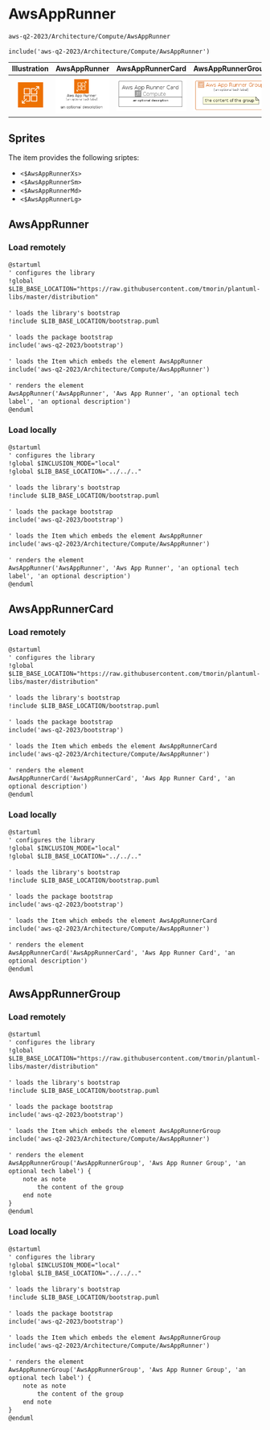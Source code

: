 # AwsAppRunner


```text
aws-q2-2023/Architecture/Compute/AwsAppRunner
```

```text
include('aws-q2-2023/Architecture/Compute/AwsAppRunner')
```



| Illustration | AwsAppRunner | AwsAppRunnerCard | AwsAppRunnerGroup |
| :---: | :---: | :---: | :---: |
| ![illustration for Illustration](../../../aws-q2-2023/Architecture/Compute/AwsAppRunner.png) | ![illustration for AwsAppRunner](../../../aws-q2-2023/Architecture/Compute/AwsAppRunner.Local.png) | ![illustration for AwsAppRunnerCard](../../../aws-q2-2023/Architecture/Compute/AwsAppRunnerCard.Local.png) | ![illustration for AwsAppRunnerGroup](../../../aws-q2-2023/Architecture/Compute/AwsAppRunnerGroup.Local.png) |



## Sprites
The item provides the following sriptes:

- `<$AwsAppRunnerXs>`
- `<$AwsAppRunnerSm>`
- `<$AwsAppRunnerMd>`
- `<$AwsAppRunnerLg>`





## AwsAppRunner

### Load remotely
```plantuml
@startuml
' configures the library
!global $LIB_BASE_LOCATION="https://raw.githubusercontent.com/tmorin/plantuml-libs/master/distribution"

' loads the library's bootstrap
!include $LIB_BASE_LOCATION/bootstrap.puml

' loads the package bootstrap
include('aws-q2-2023/bootstrap')

' loads the Item which embeds the element AwsAppRunner
include('aws-q2-2023/Architecture/Compute/AwsAppRunner')

' renders the element
AwsAppRunner('AwsAppRunner', 'Aws App Runner', 'an optional tech label', 'an optional description')
@enduml
```

### Load locally
```plantuml
@startuml
' configures the library
!global $INCLUSION_MODE="local"
!global $LIB_BASE_LOCATION="../../.."

' loads the library's bootstrap
!include $LIB_BASE_LOCATION/bootstrap.puml

' loads the package bootstrap
include('aws-q2-2023/bootstrap')

' loads the Item which embeds the element AwsAppRunner
include('aws-q2-2023/Architecture/Compute/AwsAppRunner')

' renders the element
AwsAppRunner('AwsAppRunner', 'Aws App Runner', 'an optional tech label', 'an optional description')
@enduml
```

## AwsAppRunnerCard

### Load remotely
```plantuml
@startuml
' configures the library
!global $LIB_BASE_LOCATION="https://raw.githubusercontent.com/tmorin/plantuml-libs/master/distribution"

' loads the library's bootstrap
!include $LIB_BASE_LOCATION/bootstrap.puml

' loads the package bootstrap
include('aws-q2-2023/bootstrap')

' loads the Item which embeds the element AwsAppRunnerCard
include('aws-q2-2023/Architecture/Compute/AwsAppRunner')

' renders the element
AwsAppRunnerCard('AwsAppRunnerCard', 'Aws App Runner Card', 'an optional description')
@enduml
```

### Load locally
```plantuml
@startuml
' configures the library
!global $INCLUSION_MODE="local"
!global $LIB_BASE_LOCATION="../../.."

' loads the library's bootstrap
!include $LIB_BASE_LOCATION/bootstrap.puml

' loads the package bootstrap
include('aws-q2-2023/bootstrap')

' loads the Item which embeds the element AwsAppRunnerCard
include('aws-q2-2023/Architecture/Compute/AwsAppRunner')

' renders the element
AwsAppRunnerCard('AwsAppRunnerCard', 'Aws App Runner Card', 'an optional description')
@enduml
```

## AwsAppRunnerGroup

### Load remotely
```plantuml
@startuml
' configures the library
!global $LIB_BASE_LOCATION="https://raw.githubusercontent.com/tmorin/plantuml-libs/master/distribution"

' loads the library's bootstrap
!include $LIB_BASE_LOCATION/bootstrap.puml

' loads the package bootstrap
include('aws-q2-2023/bootstrap')

' loads the Item which embeds the element AwsAppRunnerGroup
include('aws-q2-2023/Architecture/Compute/AwsAppRunner')

' renders the element
AwsAppRunnerGroup('AwsAppRunnerGroup', 'Aws App Runner Group', 'an optional tech label') {
    note as note
        the content of the group
    end note
}
@enduml
```

### Load locally
```plantuml
@startuml
' configures the library
!global $INCLUSION_MODE="local"
!global $LIB_BASE_LOCATION="../../.."

' loads the library's bootstrap
!include $LIB_BASE_LOCATION/bootstrap.puml

' loads the package bootstrap
include('aws-q2-2023/bootstrap')

' loads the Item which embeds the element AwsAppRunnerGroup
include('aws-q2-2023/Architecture/Compute/AwsAppRunner')

' renders the element
AwsAppRunnerGroup('AwsAppRunnerGroup', 'Aws App Runner Group', 'an optional tech label') {
    note as note
        the content of the group
    end note
}
@enduml
```

